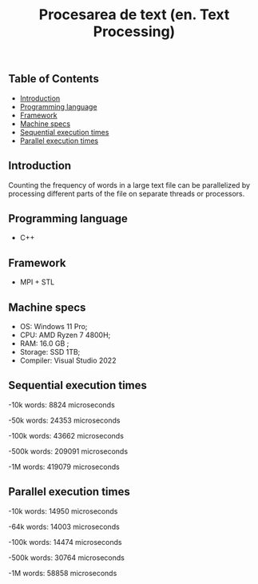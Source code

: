 <h1 align="center"> Procesarea de text (en. Text Processing) </h1> <br>
<p align="center">
</p>

## Table of Contents

- [Introduction](#introduction)
- [Programming language](#programming_language)
- [Framework](#framework)
- [Machine specs](#machine_specs)
- [Sequential execution times](#sequential-execution-times)
- [Parallel execution times](#parallel-execution-times)

## Introduction

Counting the frequency of words in a large text file can be parallelized by processing different parts of the file on separate threads or processors.

## Programming language

* C++
  
## Framework

* MPI + STL

## Machine specs

* OS:  Windows 11 Pro;
* CPU:  AMD Ryzen 7 4800H;
* RAM: 16.0 GB ;
* Storage: SSD 1TB;
* Compiler: Visual Studio 2022

## Sequential execution times

-10k words: 8824 microseconds

-50k words: 24353 microseconds

-100k words: 43662 microseconds

-500k words: 209091 microseconds

-1M words: 419079 microseconds

## Parallel execution times

-10k words: 14950 microseconds

-64k words: 14003 microseconds

-100k words: 14474 microseconds

-500k words: 30764 microseconds

-1M words: 58858 microseconds
